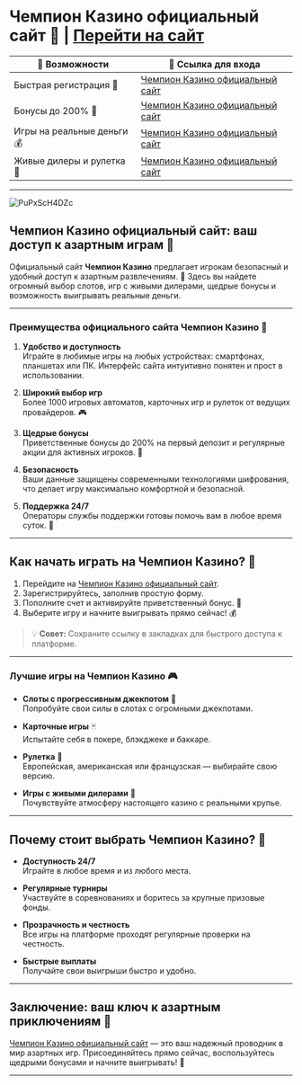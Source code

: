# Чемпион Казино официальный сайт 🌟 | [Перейти на сайт](https://champcasino.ink/pobeda/doa-hats?p80412p305331p112c)

| **🔗 Возможности**               | **💎 Ссылка для входа** |
|--------------------------------|------------------------|
| Быстрая регистрация 🚀          | [Чемпион Казино официальный сайт](https://champcasino.ink/pobeda/doa-hats?p80412p305331p112c) |
| Бонусы до 200% 🎁               | [Чемпион Казино официальный сайт](https://champcasino.ink/pobeda/doa-hats?p80412p305331p112c) |
| Игры на реальные деньги 💰       | [Чемпион Казино официальный сайт](https://champcasino.ink/pobeda/doa-hats?p80412p305331p112c) |
| Живые дилеры и рулетка 🎲         | [Чемпион Казино официальный сайт](https://champcasino.ink/pobeda/doa-hats?p80412p305331p112c) |

---
![PuPxScH4DZc](https://github.com/user-attachments/assets/1ebb37f6-3aec-4dea-b0b6-ead30f6cf002)

## Чемпион Казино официальный сайт: ваш доступ к азартным играм 🎰

Официальный сайт **Чемпион Казино** предлагает игрокам безопасный и удобный доступ к азартным развлечениям. 🌟 Здесь вы найдете огромный выбор слотов, игр с живыми дилерами, щедрые бонусы и возможность выигрывать реальные деньги.

---

### Преимущества официального сайта Чемпион Казино 💎

1. **Удобство и доступность**  
   Играйте в любимые игры на любых устройствах: смартфонах, планшетах или ПК. Интерфейс сайта интуитивно понятен и прост в использовании.  

2. **Широкий выбор игр**  
   Более 1000 игровых автоматов, карточных игр и рулеток от ведущих провайдеров. 🎮  

3. **Щедрые бонусы**  
   Приветственные бонусы до 200% на первый депозит и регулярные акции для активных игроков. 🎁  

4. **Безопасность**  
   Ваши данные защищены современными технологиями шифрования, что делает игру максимально комфортной и безопасной.  

5. **Поддержка 24/7**  
   Операторы службы поддержки готовы помочь вам в любое время суток. 💬  

---

## Как начать играть на Чемпион Казино? 🔑

1. Перейдите на [Чемпион Казино официальный сайт](https://champcasino.ink/pobeda/doa-hats?p80412p305331p112c).  
2. Зарегистрируйтесь, заполнив простую форму.  
3. Пополните счет и активируйте приветственный бонус. 🎁  
4. Выберите игру и начните выигрывать прямо сейчас! 💰  

> 💡 **Совет:** Сохраните ссылку в закладках для быстрого доступа к платформе.  

---

### Лучшие игры на Чемпион Казино 🎮

- **Слоты с прогрессивным джекпотом** 🎰  
  Попробуйте свои силы в слотах с огромными джекпотами.  

- **Карточные игры** 🃏  
  Испытайте себя в покере, блэкджеке и баккаре.  

- **Рулетка** 🎲  
  Европейская, американская или французская — выбирайте свою версию.  

- **Игры с живыми дилерами** 🎥  
  Почувствуйте атмосферу настоящего казино с реальными крупье.  

---

## Почему стоит выбрать Чемпион Казино? 🌟

- **Доступность 24/7**  
   Играйте в любое время и из любого места.  

- **Регулярные турниры**  
   Участвуйте в соревнованиях и боритесь за крупные призовые фонды.  

- **Прозрачность и честность**  
   Все игры на платформе проходят регулярные проверки на честность.  

- **Быстрые выплаты**  
   Получайте свои выигрыши быстро и удобно.  

---

## Заключение: ваш ключ к азартным приключениям 🎰

[Чемпион Казино официальный сайт](https://champcasino.ink/pobeda/doa-hats?p80412p305331p112c) — это ваш надежный проводник в мир азартных игр. Присоединяйтесь прямо сейчас, воспользуйтесь щедрыми бонусами и начните выигрывать! 💎  

---
